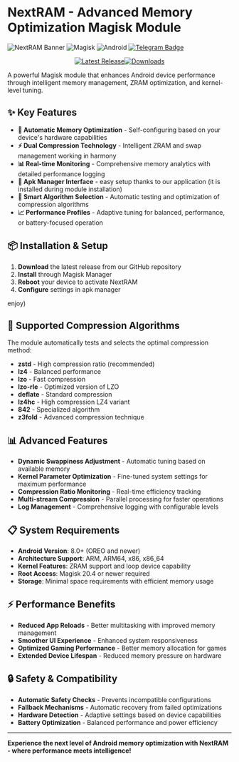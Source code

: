 # NextRAM - Advanced Memory Optimization Magisk Module

![NextRAM Banner](https://img.shields.io/badge/NextRAM-Smart%20Memory%20Optimization-blue?style=for-the-badge)
![Magisk](https://img.shields.io/badge/Magisk-20.4%2B-00B39B?style=for-the-badge&logo=android)
![Android](https://img.shields.io/badge/Android-8.0%2B-3DDC84?style=for-the-badge&logo=android)
<a href="https://t.me/rexamm1t_channel"><img src="https://img.shields.io/badge/Telegram-blue?style=for-the-badge&logo=telegram&logoColor=white" alt="Telegram Badge" /></a>

<center><p><a href="https://github.com/Rexamm1t/NextRAM/releases/latest"><img src="https://img.shields.io/github/v/release/Rexamm1t/NextRAM" alt="Latest Release" /></a><a href="https://github.com/Rexamm1t/NextRAM/releases"><img src="https://img.shields.io/github/downloads/Rexamm1t/NextRAM/total" alt="Downloads" /></a></p></center>

A powerful Magisk module that enhances Android device performance through intelligent memory management, ZRAM optimization, and kernel-level tuning.

## ✨ Key Features

- **🤖 Automatic Memory Optimization** - Self-configuring based on your device's hardware capabilities
- **⚡ Dual Compression Technology** - Intelligent ZRAM and swap management working in harmony
- **📊 Real-time Monitoring** - Comprehensive memory analytics with detailed performance logging
- **🔧 Apk Manager Interface** - easy setup thanks to our application (it is installed during module installation)
- **🎯 Smart Algorithm Selection** - Automatic testing and optimization of compression algorithms
- **📈 Performance Profiles** - Adaptive tuning for balanced, performance, or battery-focused operation

## 📦 Installation & Setup

1. **Download** the latest release from our GitHub repository
2. **Install** through Magisk Manager
3. **Reboot** your device to activate NextRAM
4. **Configure** settings in apk manager 

enjoy)

## 🔧 Supported Compression Algorithms

The module automatically tests and selects the optimal compression method:

- **zstd** - High compression ratio (recommended)
- **lz4** - Balanced performance
- **lzo** - Fast compression
- **lzo-rle** - Optimized version of LZO
- **deflate** - Standard compression
- **lz4hc** - High compression LZ4 variant
- **842** - Specialized algorithm
- **z3fold** - Advanced compression technique

## 📊 Advanced Features

- **Dynamic Swappiness Adjustment** - Automatic tuning based on available memory
- **Kernel Parameter Optimization** - Fine-tuned system settings for maximum performance
- **Compression Ratio Monitoring** - Real-time efficiency tracking
- **Multi-stream Compression** - Parallel processing for faster operations
- **Log Management** - Comprehensive logging with configurable levels

## 📋 System Requirements

- **Android Version**: 8.0+ (OREO and newer)
- **Architecture Support**: ARM, ARM64, x86, x86_64
- **Kernel Features**: ZRAM support and loop device capability
- **Root Access**: Magisk 20.4 or newer required
- **Storage**: Minimal space requirements with efficient memory usage

## ⚡ Performance Benefits

- **Reduced App Reloads** - Better multitasking with improved memory management
- **Smoother UI Experience** - Enhanced system responsiveness
- **Optimized Gaming Performance** - Better memory allocation for games
- **Extended Device Lifespan** - Reduced memory pressure on hardware

## 🔒 Safety & Compatibility

- **Automatic Safety Checks** - Prevents incompatible configurations
- **Fallback Mechanisms** - Automatic recovery from failed optimizations
- **Hardware Detection** - Adaptive settings based on device capabilities
- **Battery Optimization** - Balanced performance and power efficiency

---

**Experience the next level of Android memory optimization with NextRAM - where performance meets intelligence!**